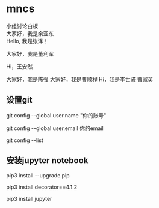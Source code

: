 # mncs
小组讨论白板
\
大家好，我是余亚东
\
Hello, 我是张泽！

大家好，我是董利军

Hi，王安然

大家好，我是陈强
大家好，我是曹顺程
Hi，我是李世贤
曹家英
## 设置git
git config --global user.name "你的账号"

git config --global user.email 你的email

git config --list

## 安装jupyter notebook

pip3 install --upgrade pip

pip3 install decorator==4.1.2

pip3 install jupyter
